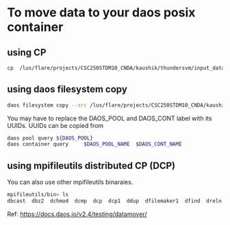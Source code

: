 # To move data to your daos posix container

## using CP

```bash
cp 	/lus/flare/projects/CSC250STDM10_CNDA/kaushik/thundersvm/input_data/real-sim_M100000_K25000_S0.836	/tmp/${DAOS_POOL}/${DAOS_CONT} 
```

## using daos filesystem copy 

```bash
daos filesystem copy --src /lus/flare/projects/CSC250STDM10_CNDA/kaushik/thundersvm/input_data/real-sim_M100000_K25000_S0.836             	--dst daos://tmp/${DAOS_POOL}/${DAOS_CONT}   
```
You may have to replace the DAOS_POOL and DAOS_CONT label with its UUIDs. UUIDs can be copied from 

```bash
daos pool query ${DAOS_POOL}
daos container query     $DAOS_POOL_NAME  $DAOS_CONT_NAME 
```

## using mpifileutils distributed CP (DCP)

You can also use other mpifileutils binaraies. 

```bash
mpifileutils/bin> ls 
dbcast  dbz2  dchmod  dcmp  dcp  dcp1  ddup  dfilemaker1  dfind  dreln  drm  dstripe  dsync  dtar  dwalk
```

Ref: https://docs.daos.io/v2.4/testing/datamover/


